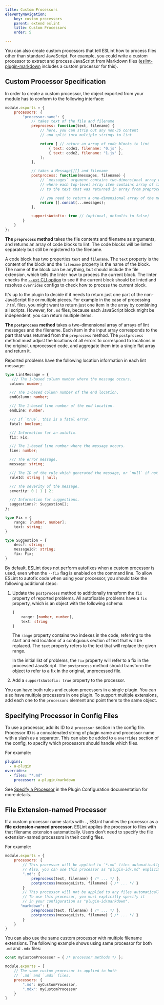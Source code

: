 ```yaml
---
title: Custom Processors
eleventyNavigation:
    key: custom processors
    parent: extend eslint
    title: Custom Processors
    order: 5

---
```


You can also create custom processors that tell ESLint how to process files other than standard JavaScript. For example, you could write a custom processor to extract and process JavaScript from Markdown files ([eslint-plugin-markdown](https://www.npmjs.com/package/eslint-plugin-markdown) includes a custom processor for this).

## Custom Processor Specification

In order to create a custom processor, the object exported from your module has to conform to the following interface:

```js
module.exports = {
    processors: {
        "processor-name": {
            // takes text of the file and filename
            preprocess: function(text, filename) {
                // here, you can strip out any non-JS content
                // and split into multiple strings to lint

                return [ // return an array of code blocks to lint
                    { text: code1, filename: "0.js" },
                    { text: code2, filename: "1.js" },
                ];
            },

            // takes a Message[][] and filename
            postprocess: function(messages, filename) {
                // `messages` argument contains two-dimensional array of Message objects
                // where each top-level array item contains array of lint messages related
                // to the text that was returned in array from preprocess() method

                // you need to return a one-dimensional array of the messages you want to keep
                return [].concat(...messages);
            },

            supportsAutofix: true // (optional, defaults to false)
        }
    }
};
```

**The `preprocess` method** takes the file contents and filename as arguments, and returns an array of code blocks to lint. The code blocks will be linted separately but still be registered to the filename.

A code block has two properties `text` and `filename`. The `text` property is the content of the block and the `filename` property is the name of the block. The name of the block can be anything, but should include the file extension, which tells the linter how to process the current block. The linter checks the [`--ext` CLI option](../use/command-line-interface#--ext) to see if the current block should be linted and resolves `overrides` configs to check how to process the current block.

It's up to the plugin to decide if it needs to return just one part of the non-JavaScript file or multiple pieces. For example in the case of processing `.html` files, you might want to return just one item in the array by combining all scripts. However, for `.md` files, because each JavaScript block might be independent, you can return multiple items.

**The `postprocess` method** takes a two-dimensional array of arrays of lint messages and the filename. Each item in the input array corresponds to the part that was returned from the `preprocess` method. The `postprocess` method must adjust the locations of all errors to correspond to locations in the original, unprocessed code, and aggregate them into a single flat array and return it.

Reported problems have the following location information in each lint message:

```typescript
type LintMessage = {
   /// The 1-based column number where the message occurs.
  column: number;

  /// The 1-based column number of the end location.
  endColumn: number;

  /// The 1-based line number of the end location.
  endLine: number;

  /// If `true`, this is a fatal error.
  fatal: boolean;

  /// Information for an autofix.
  fix: Fix;

  /// The 1-based line number where the message occurs.
  line: number;

  /// The error message.
  message: string;

  /// The ID of the rule which generated the message, or `null` if not applicable.
  ruleId: string | null;

  /// The severity of the message.
  severity: 0 | 1 | 2;

  /// Information for suggestions.
  suggestions?: Suggestion[];
};

type Fix = {
    range: [number, number];
    text: string;
}

type Suggestion = {
    desc?: string;
    messageId?: string;
    fix: Fix;
}

```

By default, ESLint does not perform autofixes when a custom processor is used, even when the `--fix` flag is enabled on the command line. To allow ESLint to autofix code when using your processor, you should take the following additional steps:

1. Update the `postprocess` method to additionally transform the `fix` property of reported problems. All autofixable problems have a `fix` property, which is an object with the following schema:

    ```typescript
    {
        range: [number, number],
        text: string
    }
    ```

    The `range` property contains two indexes in the code, referring to the start and end location of a contiguous section of text that will be replaced. The `text` property refers to the text that will replace the given range.

    In the initial list of problems, the `fix` property will refer to a fix in the processed JavaScript. The `postprocess` method should transform the object to refer to a fix in the original, unprocessed file.

2. Add a `supportsAutofix: true` property to the processor.

You can have both rules and custom processors in a single plugin. You can also have multiple processors in one plugin. To support multiple extensions, add each one to the `processors` element and point them to the same object.

## Specifying Processor in Config Files

To use a processor, add its ID to a `processor` section in the config file. Processor ID is a concatenated string of plugin name and processor name with a slash as a separator. This can also be added to a `overrides` section of the config, to specify which processors should handle which files.

For example:

```yml
plugins:
  - a-plugin
overrides:
  - files: "*.md"
    processor: a-plugin/markdown
```

See [Specify a Processor](../use/configure/plugins#specify-a-processor) in the Plugin Configuration documentation for more details.

## File Extension-named Processor

If a custom processor name starts with `.`, ESLint handles the processor as a **file extension-named processor**. ESLint applies the processor to files with that filename extension automatically. Users don't need to specify the file extension-named processors in their config files.

For example:

```js
module.exports = {
    processors: {
        // This processor will be applied to `*.md` files automatically.
        // Also, you can use this processor as "plugin-id/.md" explicitly.
        ".md": {
            preprocess(text, filename) { /* ... */ },
            postprocess(messageLists, filename) { /* ... */ }
        }
        // This processor will not be applied to any files automatically.
        // To use this processor, you must explicitly specify it
        // in your configuration as "plugin-id/markdown".
       "markdown": {
            preprocess(text, filename) { /* ... */ },
            postprocess(messageLists, filename) { /* ... */ }
        }
    }
}
```

You can also use the same custom processor with multiple filename extensions. The following example shows using same processor for both `.md` and `.mdx` files:

```js
const myCustomProcessor = { /* processor methods */ };

module.exports = {
    // The same custom processor is applied to both
    // `.md` and `.mdx` files.
    processors: {
        ".md": myCustomProcessor,
        ".mdx": myCustomProcessor
    }
}
```

